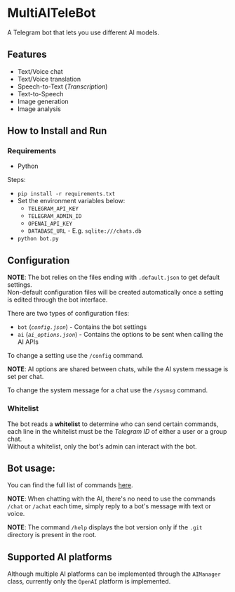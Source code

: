 # MultiAITeleBot

A Telegram bot that lets you use different AI models.


## Features

* Text/Voice chat
* Text/Voice translation
* Speech-to-Text (*Transcription*)
* Text-to-Speech
* Image generation
* Image analysis


## How to Install and Run

### Requirements

* Python

Steps:

* `pip install -r requirements.txt`
* Set the environment variables below:
    * `TELEGRAM_API_KEY`
    * `TELEGRAM_ADMIN_ID`
    * `OPENAI_API_KEY`
    * `DATABASE_URL` - E.g. `sqlite:///chats.db`
* `python bot.py`


## Configuration

**NOTE**: The bot relies on the files ending with `.default.json` to get default settings.
<br>
Non-default configuration files will be created automatically once a setting is edited through the bot interface.

There are two types of configuration files:
* `bot` (*`config.json`*) - Contains the bot settings
* `ai` (*`ai_options.json`*) - Contains the options to be sent when calling the AI APIs

To change a setting use the `/config` command.

**NOTE**: AI options are shared between chats, while the AI system message is set per chat.

To change the system message for a chat use the `/sysmsg` command.

### Whitelist

The bot reads a **whitelist** to determine who can send certain commands, each line in the whitelist must be the *Telegram ID* of either a user or a group chat.
<br>
Without a whitelist, only the bot's admin can interact with the bot.


## Bot usage:

You can find the full list of commands [here](/commands.md).

**NOTE**: When chatting with the AI, there's no need to use the commands `/chat` or `/achat` each time, simply reply to a bot's message with text or voice.

**NOTE**: The command `/help` displays the bot version only if the `.git` directory is present in the root.


## Supported AI platforms

Although multiple AI platforms can be implemented through the `AIManager` class, currently only the `OpenAI` platform is implemented.
